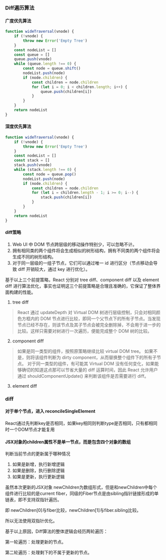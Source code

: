### Diff遍历算法
#### 广度优先算法
```js
function wideTraversal(vnode) {
    if (!vnode) {
        throw new Error('Empty Tree')
    }
    const nodeList = []
    const queue = []
    queue.push(vnode)
    while (queue.length !== 0) {
        const node = queue.shift()
        nodeList.push(node)
        if (node.children) {
            const children = node.children
            for (let i = 0; i < children.length; i++) {
                queue.push(children[i])
            }
        }
    }
    return nodeList
}
```
#### 深度优先算法
```js
function wideTraversal(vnode) {
    if (!vnode) {
        throw new Error('Empty Tree')
    }
    const nodeList = []
    const stack = []
    stack.push(vnode)
    while (stack.length !== 0) {
        const node = queue.pop()
        nodeList.push(node)
        if (node.children) {
            const children = node.children
            for (let i = children.length - 1; i >= 0; i--) {
                stack.push(children[i])
            }
        }
    }
    return nodeList
}
```

#### diff策略
1. Web UI 中 DOM 节点跨层级的移动操作特别少，可以忽略不计。
2. 拥有相同类的两个组件将会生成相似的树形结构，拥有不同类的两个组件将会生成不同的树形结构。
3. 对于同一层级的一组子节点，它们可以通过唯一 id 进行区分（节点移动会导致 diff 开销较大，通过 key 进行优化）。

基于以上三个前提策略，React 分别对 tree diff、component diff 以及 element diff 进行算法优化，事实也证明这三个前提策略是合理且准确的，它保证了整体界面构建的性能。

1. tree diff
>React 通过 updateDepth 对 Virtual DOM 树进行层级控制，只会对相同颜色方框内的 DOM 节点进行比较，即同一个父节点下的所有子节点。当发现节点已经不存在，则该节点及其子节点会被完全删除掉，不会用于进一步的比较。这样只需要对树进行一次遍历，便能完成整个 DOM 树的比较。
2. component diff
>如果是同一类型的组件，按照原策略继续比较 virtual DOM tree。
 如果不是，则将该组件判断为 dirty component，从而替换整个组件下的所有子节点。
 对于同一类型的组件，有可能其 Virtual DOM 没有任何变化，如果能够确切的知道这点那可以节省大量的 diff 运算时间，因此 React 允许用户通过 shouldComponentUpdate() 来判断该组件是否需要进行 diff。
3. element diff


### diff
#### 对于单个节点，进入 reconcileSingleElement 
React通过先判断key是否相同，如果key相同则判断type是否相同，只有都相同时一个DOM节点才能复用

#### JSX对象的children属性不是单一节点，而是包含四个对象的数组

判断当前节点的更新属于哪种情况
1. 如果是新增，执行新增逻辑
2. 如果是删除，执行删除逻辑
3. 如果是更新，执行更新逻辑


虽然本次更新的JSX对象 newChildren为数组形式，但是和newChildren中每个组件进行比较的是current fiber，同级的Fiber节点是由sibling指针链接形成的单链表，即不支持双指针遍历。

即 newChildren[0]与fiber比较，newChildren[1]与fiber.sibling比较。

所以无法使用双指针优化。

基于以上原因，Diff算法的整体逻辑会经历两轮遍历：

第一轮遍历：处理更新的节点。

第二轮遍历：处理剩下的不属于更新的节点。